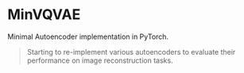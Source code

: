 # MinVQVAE

Minimal Autoencoder implementation in PyTorch.

> Starting to re-implement various autoencoders to evaluate their performance on image reconstruction tasks.
